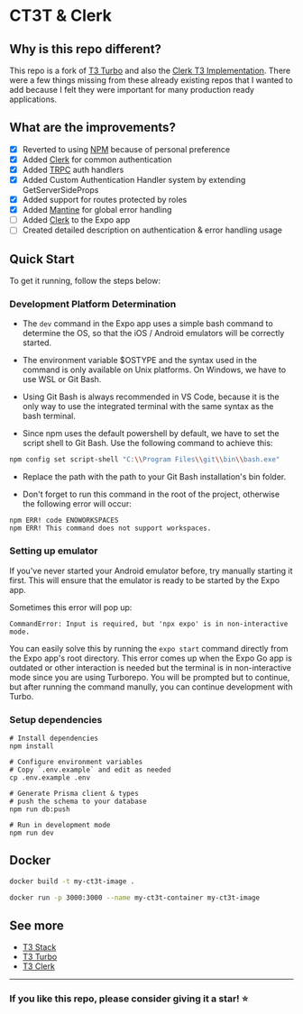 # CT3T & Clerk

## Why is this repo different?

This repo is a fork of [T3 Turbo](https://github.com/t3-oss/create-t3-turbo/) and also the [Clerk T3 Implementation](https://github.com/clerkinc/t3-turbo-and-clerk).
There were a few things missing from these already existing repos that I wanted to add because I felt they were important for many production ready applications.

## What are the improvements?

- [x] Reverted to using [NPM](https://www.npmjs.com) because of personal preference
- [x] Added [Clerk](https://clerk.dev) for common authentication
- [x] Added [TRPC](https://trpc.io) auth handlers
- [x] Added Custom Authentication Handler system by extending GetServerSideProps
- [x] Added support for routes protected by roles
- [x] Added [Mantine](https://mantine.dev) for global error handling
- [ ] Added [Clerk](https://clerk.dev) to the Expo app
- [ ] Created detailed description on authentication & error handling usage

## Quick Start

To get it running, follow the steps below:

### Development Platform Determination

- The `dev` command in the Expo app uses a simple bash command to determine the OS, so that the iOS / Android emulators will be correctly started.

- The environment variable $OSTYPE and the syntax used in the command is only available on Unix platforms. On Windows, we have to use WSL or Git Bash.

- Using Git Bash is always recommended in VS Code, because it is the only way to use the integrated terminal with the same syntax as the bash terminal.

- Since npm uses the default powershell by default, we have to set the script shell to Git Bash. Use the following command to achieve this:

```bash
npm config set script-shell "C:\\Program Files\\git\\bin\\bash.exe"
```

- Replace the path with the path to your Git Bash installation's bin folder.

- Don't forget to run this command in the root of the project, otherwise the following error will occur:

```
npm ERR! code ENOWORKSPACES
npm ERR! This command does not support workspaces.
```

### Setting up emulator

If you've never started your Android emulator before, try manually starting it first. This will ensure that the emulator is ready to be started by the Expo app.

Sometimes this error will pop up:

```
CommandError: Input is required, but 'npx expo' is in non-interactive mode.
```

You can easily solve this by running the `expo start` command directly from the Expo app's root directory. This error comes up when the Expo Go app is outdated or other interaction is needed but the terminal is in non-interactive mode since you are using Turborepo. You will be prompted but to continue, but after running the command manully, you can continue development with Turbo.

### Setup dependencies

```
# Install dependencies
npm install

# Configure environment variables
# Copy `.env.example` and edit as needed
cp .env.example .env

# Generate Prisma client & types
# push the schema to your database
npm run db:push

# Run in development mode
npm run dev
```

## Docker

```bash
docker build -t my-ct3t-image .

docker run -p 3000:3000 --name my-ct3t-container my-ct3t-image
```

## See more

- [T3 Stack](https://github.com/t3-oss/create-t3-app)
- [T3 Turbo](https://github.com/t3-oss/create-t3-turbo/)
- [T3 Clerk](https://github.com/clerkinc/t3-turbo-and-clerk)

---

### If you like this repo, please consider giving it a star! ⭐️
